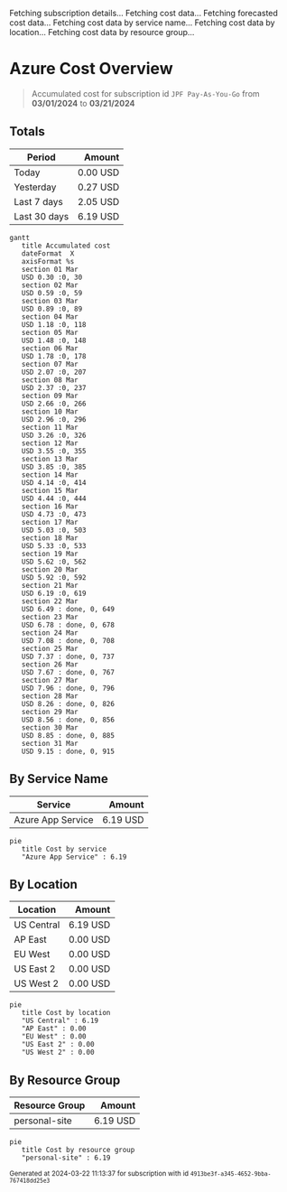 Fetching subscription details...
Fetching cost data...
Fetching forecasted cost data...
Fetching cost data by service name...
Fetching cost data by location...
Fetching cost data by resource group...
# Azure Cost Overview

> Accumulated cost for subscription id `JPF Pay-As-You-Go` from **03/01/2024** to **03/21/2024**

## Totals

|Period|Amount|
|---|---:|
|Today|0.00 USD|
|Yesterday|0.27 USD|
|Last 7 days|2.05 USD|
|Last 30 days|6.19 USD|

```mermaid
gantt
   title Accumulated cost
   dateFormat  X
   axisFormat %s
   section 01 Mar
   USD 0.30 :0, 30
   section 02 Mar
   USD 0.59 :0, 59
   section 03 Mar
   USD 0.89 :0, 89
   section 04 Mar
   USD 1.18 :0, 118
   section 05 Mar
   USD 1.48 :0, 148
   section 06 Mar
   USD 1.78 :0, 178
   section 07 Mar
   USD 2.07 :0, 207
   section 08 Mar
   USD 2.37 :0, 237
   section 09 Mar
   USD 2.66 :0, 266
   section 10 Mar
   USD 2.96 :0, 296
   section 11 Mar
   USD 3.26 :0, 326
   section 12 Mar
   USD 3.55 :0, 355
   section 13 Mar
   USD 3.85 :0, 385
   section 14 Mar
   USD 4.14 :0, 414
   section 15 Mar
   USD 4.44 :0, 444
   section 16 Mar
   USD 4.73 :0, 473
   section 17 Mar
   USD 5.03 :0, 503
   section 18 Mar
   USD 5.33 :0, 533
   section 19 Mar
   USD 5.62 :0, 562
   section 20 Mar
   USD 5.92 :0, 592
   section 21 Mar
   USD 6.19 :0, 619
   section 22 Mar
   USD 6.49 : done, 0, 649
   section 23 Mar
   USD 6.78 : done, 0, 678
   section 24 Mar
   USD 7.08 : done, 0, 708
   section 25 Mar
   USD 7.37 : done, 0, 737
   section 26 Mar
   USD 7.67 : done, 0, 767
   section 27 Mar
   USD 7.96 : done, 0, 796
   section 28 Mar
   USD 8.26 : done, 0, 826
   section 29 Mar
   USD 8.56 : done, 0, 856
   section 30 Mar
   USD 8.85 : done, 0, 885
   section 31 Mar
   USD 9.15 : done, 0, 915
```

## By Service Name

|Service|Amount|
|---|---:|
|Azure App Service|6.19 USD|

```mermaid
pie
   title Cost by service
   "Azure App Service" : 6.19
```

## By Location

|Location|Amount|
|---|---:|
|US Central|6.19 USD|
|AP East|0.00 USD|
|EU West|0.00 USD|
|US East 2|0.00 USD|
|US West 2|0.00 USD|

```mermaid
pie
   title Cost by location
   "US Central" : 6.19
   "AP East" : 0.00
   "EU West" : 0.00
   "US East 2" : 0.00
   "US West 2" : 0.00
```

## By Resource Group

|Resource Group|Amount|
|---|---:|
|personal-site|6.19 USD|

```mermaid
pie
   title Cost by resource group
   "personal-site" : 6.19
```

<sup>Generated at 2024-03-22 11:13:37 for subscription with id `4913be3f-a345-4652-9bba-767418dd25e3`</sup>
